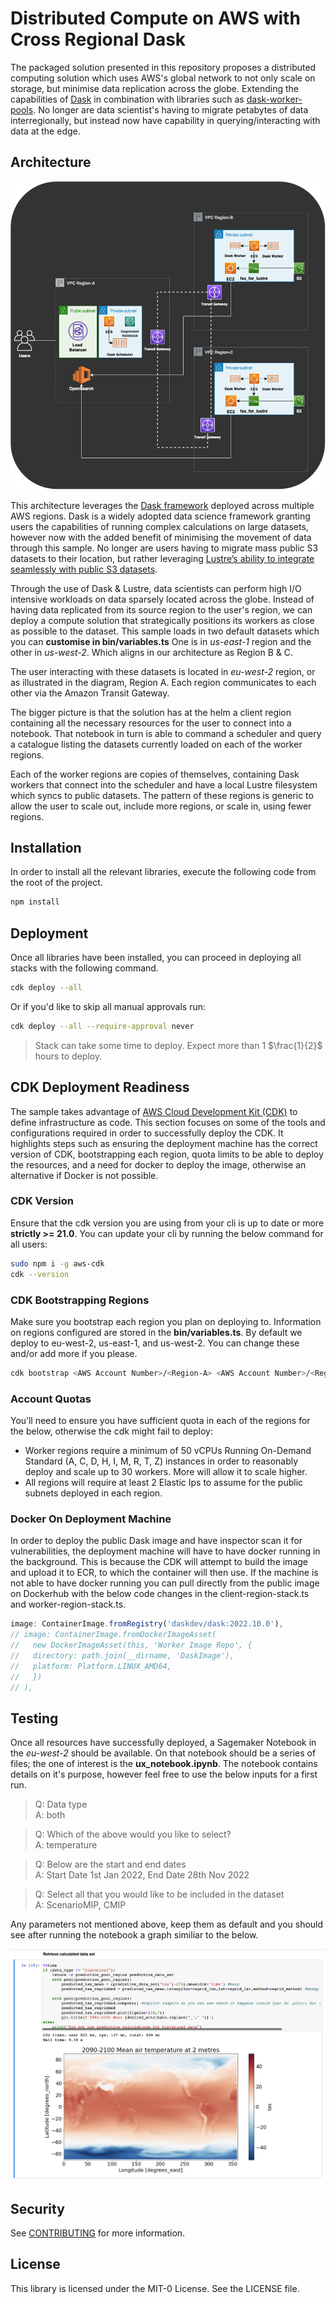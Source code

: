 # Distributed Compute on AWS with Cross Regional Dask

The packaged solution presented in this repository proposes a distributed computing solution which uses AWS's global network to not only scale on storage, but minimise data replication across the globe. Extending the capabilities of [Dask](https://www.dask.org/) in combination with libraries such as [dask-worker-pools](https://github.com/gjoseph92/dask-worker-pools). No longer are data scientist's having to migrate petabytes of data interregionally, but instead now have capability in querying/interacting with data at the edge.

## Architecture

![Architecture](Architecture.png)

This architecture leverages the [Dask framework](https://docs.dask.org) deployed across multiple AWS regions. Dask is a widely adopted data science framework granting users the capabilities of running complex calculations on large datasets, however now with the added benefit of minimising the movement of data through this sample. No longer are users having to migrate mass public S3 datasets to their location, but rather leveraging [Lustre’s ability to integrate seamlessly with public S3 datasets](https://aws.amazon.com/blogs/aws/enhanced-amazon-s3-integration-for-amazon-fsx-for-lustre).

Through the use of Dask & Lustre, data scientists can perform high I/O intensive workloads on data sparsely located across the globe. Instead of having data replicated from its source region to the user's region, we can deploy a compute solution that strategically positions its workers as close as possible to the dataset. This sample loads in two default datasets which you can **customise in bin/variables.ts**
One is in _us-east-1_ region and the other in _us-west-2_. Which aligns in our architecture as Region B & C.

The user interacting with these datasets is located in _eu-west-2_ region, or as illustrated in the diagram, Region A. Each region communicates to each other via the Amazon Transit Gateway.

The bigger picture is that the solution has at the helm a client region containing all the necessary resources for the user to connect into a notebook. That notebook in turn is able to command a scheduler and query a catalogue listing the datasets currently loaded on each of the worker regions.

Each of the worker regions are copies of themselves, containing Dask workers that connect into the scheduler and have a local Lustre filesystem which syncs to public datasets. The pattern of these regions is generic to allow the user to scale out, include more regions, or scale in, using fewer regions.

## Installation

In order to install all the relevant libraries, execute the following code from the root of the project.

```bash
npm install
```

## Deployment

Once all libraries have been installed, you can proceed in deploying all stacks with the following command.

```bash
cdk deploy --all
```

Or if you'd like to skip all manual approvals run:

```bash
cdk deploy --all --require-approval never
```

> Stack can take some time to deploy. Expect more than 1 $\frac{1}{2}$ hours to deploy.

## CDK Deployment Readiness

The sample takes advantage of [AWS Cloud Development Kit (CDK)](https://docs.aws.amazon.com/cdk/index.html) to define infrastructure as code. This section focuses on some of the tools and configurations required in order to successfully deploy the CDK. It highlights steps such as ensuring the deployment machine has the correct version of CDK, bootstrapping each region, quota limits to be able to deploy the resources, and a need for docker to deploy the image, otherwise an alternative if Docker is not possible.

### CDK Version

Ensure that the cdk version you are using from your cli is up to date or more **strictly >= 21.0**. You can update your cli by running the below command for all users:

```bash
sudo npm i -g aws-cdk
cdk --version
```

### CDK Bootstrapping Regions

Make sure you bootstrap each region you plan on deploying to. Information on regions configured are stored in the **bin/variables.ts**. By default we deploy to eu-west-2, us-east-1, and us-west-2. You can change these and/or add more if you please.

```bash
cdk bootstrap <AWS Account Number>/<Region-A> <AWS Account Number>/<Region-B> ...
```

### Account Quotas

You’ll need to ensure you have sufficient quota in each of the regions for the below, otherwise the cdk might fail to deploy:

- Worker regions require a minimum of 50 vCPUs Running On-Demand Standard (A, C, D, H, I, M, R, T, Z) instances in order to reasonably deploy and scale up to 30 workers. More will allow it to scale higher.
- All regions will require at least 2 Elastic Ips to assume for the public subnets deployed in each region.

### Docker On Deployment Machine

In order to deploy the public Dask image and have inspector scan it for vulnerabilities, the deployment machine will have to have docker running in the background. This is because the CDK will attempt to build the image and upload it to ECR, to which the container will then use. If the machine is not able to have docker running you can pull directly from the public image on Dockerhub with the below code changes in the client-region-stack.ts and worker-region-stack.ts.

```javascript
image: ContainerImage.fromRegistry('daskdev/dask:2022.10.0'),
// image: ContainerImage.fromDockerImageAsset(
//   new DockerImageAsset(this, 'Worker Image Repo', {
//   directory: path.join(__dirname, 'DaskImage'),
//   platform: Platform.LINUX_AMD64,
//   })
// ),
```

## Testing

Once all resources have successfully deployed, a Sagemaker Notebook in the _eu-west-2_ should be available. On that notebook should be a series of files; the one of interest is the **ux_notebook.ipynb**. The notebook contains details on it's purpose, however feel free to use the below inputs for a first run.

> Q: Data type<br />
> A: both

> Q: Which of the above would you like to select?<br />
> A: temperature

> Q: Below are the start and end dates<br />
> A: Start Date 1st Jan 2022, End Date 28th Nov 2022

> Q: Select all that you would like to be included in the dataset<br />
> A: ScenarioMIP, CMIP

Any parameters not mentioned above, keep them as default and you should see after running the notebook a graph similiar to the below.

![ResultsPredictive](ResultsPredictive.png)

## Security

See [CONTRIBUTING](CONTRIBUTING.md#security-issue-notifications) for more information.

## License

This library is licensed under the MIT-0 License. See the LICENSE file.
